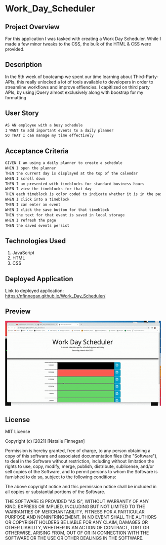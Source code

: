 # Work_Day_Scheduler

## Project Overview

For this application I was tasked with creating a Work Day Scheduler. While I made a few minor tweaks to the CSS, the bulk of the HTML & CSS were provided.

## Description

In the 5th week of bootcamp we spent our time learning about Third-Party-APIs, this really unlocked a lot of tools available to developers in order to streamline workflows and improve effiencies. I capitlized on third party APIs, by using jQuery almost exclusively along with boostrap for my formatting.

## User Story

```md
AS AN employee with a busy schedule
I WANT to add important events to a daily planner
SO THAT I can manage my time effectively
```

## Acceptance Criteria

```md
GIVEN I am using a daily planner to create a schedule
WHEN I open the planner
THEN the current day is displayed at the top of the calendar
WHEN I scroll down
THEN I am presented with timeblocks for standard business hours
WHEN I view the timeblocks for that day
THEN each timeblock is color coded to indicate whether it is in the past, present, or future
WHEN I click into a timeblock
THEN I can enter an event
WHEN I click the save button for that timeblock
THEN the text for that event is saved in local storage
WHEN I refresh the page
THEN the saved events persist
```

## Technologies Used

1. JavaScript
2. HTML
3. CSS

## Deployed Application

Link to deployed application: https://nfinnegan.github.io/Work_Day_Scheduler/

## Preview

![Work_Day_Scheduler](Work_Day_Scheduler.gif)

## License

MIT License

Copyright (c) [2021] [Natalie Finnegan]

Permission is hereby granted, free of charge, to any person obtaining a copy
of this software and associated documentation files (the "Software"), to deal
in the Software without restriction, including without limitation the rights
to use, copy, modify, merge, publish, distribute, sublicense, and/or sell
copies of the Software, and to permit persons to whom the Software is
furnished to do so, subject to the following conditions:

The above copyright notice and this permission notice shall be included in all
copies or substantial portions of the Software.

THE SOFTWARE IS PROVIDED "AS IS", WITHOUT WARRANTY OF ANY KIND, EXPRESS OR
IMPLIED, INCLUDING BUT NOT LIMITED TO THE WARRANTIES OF MERCHANTABILITY,
FITNESS FOR A PARTICULAR PURPOSE AND NONINFRINGEMENT. IN NO EVENT SHALL THE
AUTHORS OR COPYRIGHT HOLDERS BE LIABLE FOR ANY CLAIM, DAMAGES OR OTHER
LIABILITY, WHETHER IN AN ACTION OF CONTRACT, TORT OR OTHERWISE, ARISING FROM,
OUT OF OR IN CONNECTION WITH THE SOFTWARE OR THE USE OR OTHER DEALINGS IN THE
SOFTWARE.
